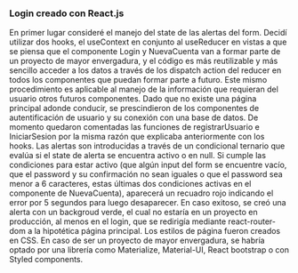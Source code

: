 ### Login creado con React.js 

  En primer lugar consideré el manejo del state de las alertas del form. Decidí utilizar dos hooks, el useContext en conjunto al useReducer en vistas a que se piensa que el componente Login y NuevaCuenta van a formar parte de un proyecto de mayor envergadura, y el código es más reutilizable y más sencillo acceder a los datos a través de los dispatch action del reducer en todos los componentes que puedan formar parte a futuro. Este mismo procedimiento es aplicable al manejo de la información que requieran del usuario otros futuros componentes. 
  Dado que no existe una página principal adonde conducir, se prescindieron de los componentes de autentificación de usuario y su conexión con una base de datos. De momento quedaron comentadas las funciones de registrarUsuario e IniciarSesion por la misma razón que explicaba anteriormente con los hooks.
  Las alertas son introducidas a través de un condicional ternario que evalúa si el state de alerta se encuentra activo o en null. Si cumple las condiciones para estar activo (que algún input del form se encuentre vacío, que el password y su confirmación no sean iguales o que el password sea menor a 6 caracteres, estas últimas dos condiciones activas en el componente de NuevaCuenta), aparecerá un recuadro rojo indicando el error por 5 segundos para luego desaparecer. En caso exitoso, se creó una alerta con un backgroud verde, el cual no estaría en un proyecto en producción, al menos en el login, que se redirigía mediante react-router-dom a la hipotética página principal.
  Los estilos de página fueron creados en CSS. En caso de ser un proyecto de mayor envergadura, se habría optado por una librería como Materialize, Material-UI, React bootstrap o con Styled components. 
  
